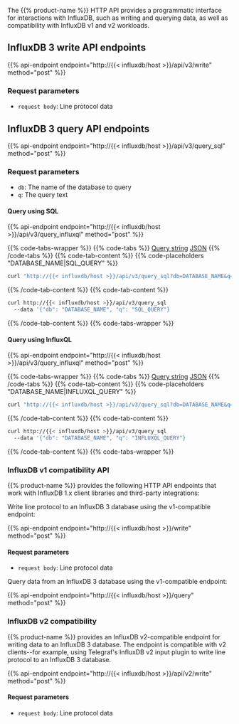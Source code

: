 The {{% product-name %}} HTTP API provides a programmatic interface for interactions with
InfluxDB, such as writing and querying data, as well as compatibility with
InfluxDB v1 and v2 workloads.

## InfluxDB 3 write API endpoints

{{% api-endpoint endpoint="http://{{< influxdb/host >}}/api/v3/write" method="post" %}}

### Request parameters

- `request body`: Line protocol data

## InfluxDB 3 query API endpoints

{{% api-endpoint endpoint="http://{{< influxdb/host >}}/api/v3/query_sql" method="post" %}}

### Request parameters

- `db`: The name of the database to query
- `q`: The query text

#### Query using SQL

{{% api-endpoint endpoint="http://{{< influxdb/host >}}/api/v3/query_influxql" method="post" %}}

{{% code-tabs-wrapper %}}
{{% code-tabs %}}
[Query string](#)
[JSON](#)
{{% /code-tabs %}}
{{% code-tab-content %}}
{{% code-placeholders "DATABASE_NAME|SQL_QUERY" %}}
```bash
curl "http://{{< influxdb/host >}}/api/v3/query_sql?db=DATABASE_NAME&q=SQL_QUERY"
```
{{% /code-tab-content %}}
{{% code-tab-content %}}
```bash
curl http://{{< influxdb/host >}}/api/v3/query_sql
  --data '{"db": "DATABASE_NAME", "q": "SQL_QUERY"}
```
{{% /code-tab-content %}}
{{% code-tabs-wrapper %}}

#### Query using InfluxQL

{{% api-endpoint endpoint="http://{{< influxdb/host >}}/api/v3/query_influxql" method="post" %}}

{{% code-tabs-wrapper %}}
{{% code-tabs %}}
[Query string](#)
[JSON](#)
{{% /code-tabs %}}
{{% code-tab-content %}}
{{% code-placeholders "DATABASE_NAME|INFLUXQL_QUERY" %}}
```bash
curl "http://{{< influxdb/host >}}/api/v3/query_sql?db=DATABASE_NAME&q=INFLUXQL_QUERY"
```
{{% /code-tab-content %}}
{{% code-tab-content %}}
```bash
curl http://{{< influxdb/host >}}/api/v3/query_sql
  --data '{"db": "DATABASE_NAME", "q": "INFLUXQL_QUERY"}
```
{{% /code-tab-content %}}
{{% code-tabs-wrapper %}}

### InfluxDB v1 compatibility API

{{% product-name %}} provides the following HTTP API endpoints that work with
InfluxDB 1.x client libraries and third-party integrations:

Write line protocol to an InfluxDB 3 database using the v1-compatible endpoint:

{{% api-endpoint endpoint="http://{{< influxdb/host >}}/write" method="post" %}}

#### Request parameters

- `request body`: Line protocol data

Query data from an InfluxDB 3 database using the v1-compatible endpoint:

{{% api-endpoint endpoint="http://{{< influxdb/host >}}/query" method="post" %}}

### InfluxDB v2 compatibility

{{% product-name %}} provides an InfluxDB v2-compatible endpoint for writing
data to an InfluxDB 3 database.
The endpoint is compatible with v2 clients--for example, using Telegraf's InfluxDB v2 input plugin to write line protocol to an
InfluxDB 3 database.

{{% api-endpoint endpoint="http://{{< influxdb/host >}}/api/v2/write" method="post" %}}

#### Request parameters

- `request body`: Line protocol data
